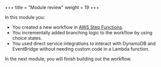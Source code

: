 +++
title = "Module review"
weight = 19
+++

In this module you:
* You created a new workflow in [AWS Step Functions](https://aws.amazon.com/step-functions/).
* You incrementally added branching logic to the workflow by using choice states.
* You used direct service integrations to interact with DynamoDB and EventBridge without needing custom code in a Lambda function.

In the next module, you will finish building out the workflow.
